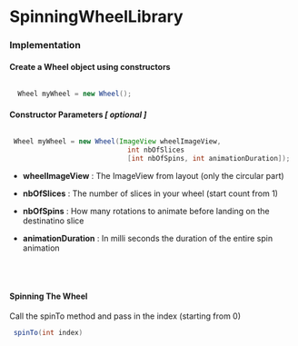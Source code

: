 # SpinningWheelLibrary


### Implementation

#### Create a Wheel object using constructors

```java

  Wheel myWheel = new Wheel(); 
 ```
 
 #### Constructor Parameters _[ optional ]_
 
 ```java

  Wheel myWheel = new Wheel(ImageView wheelImageView, 
                              int nbOfSlices 
                              [int nbOfSpins, int animationDuration]); 
   ```
  
  - **wheelImageView** : The ImageView from layout (only the circular part)
    
  - **nbOfSlices** : The number of slices in your wheel (start count from 1)
  
  - **nbOfSpins** : How many rotations to animate before landing on the destinatino slice
  
  - **animationDuration** : In milli seconds the duration of the entire spin animation
  
  <br><br>
  
  #### Spinning The Wheel
  
  Call the spinTo method and pass in the index (starting from 0)
  
   ```java
    spinTo(int index)
   ```
